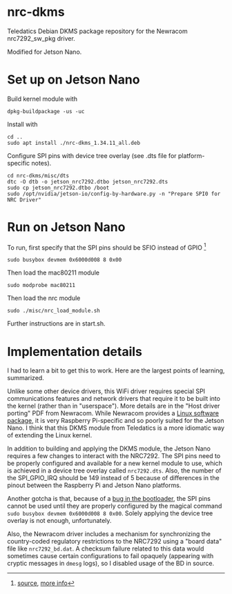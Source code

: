 # nrc-dkms

Teledatics Debian DKMS package repository for the Newracom nrc7292_sw_pkg driver.

Modified for Jetson Nano.

# Set up on Jetson Nano

Build kernel module with
```
dpkg-buildpackage -us -uc
```

Install with
```
cd ..
sudo apt install ./nrc-dkms_1.34.11_all.deb
```

Configure SPI pins with device tree overlay (see .dts file for platform-specific notes).
```
cd nrc-dkms/misc/dts
dtc -O dtb -o jetson_nrc7292.dtbo jetson_nrc7292.dts
sudo cp jetson_nrc7292.dtbo /boot
sudo /opt/nvidia/jetson-io/config-by-hardware.py -n "Prepare SPI0 for NRC Driver"
```

# Run on Jetson Nano

To run, first specify that the SPI pins should be SFIO instead of GPIO [^1]
```
sudo busybox devmem 0x6000d008 8 0x00
```

Then load the mac80211 module
```
sudo modprobe mac80211
```

Then load the nrc module
```
sudo ./misc/nrc_load_module.sh
```

Further instructions are in start.sh.

[^1]: [source](https://forums.developer.nvidia.com/t/cannot-get-spi-to-work/183855), [more info](https://forums.developer.nvidia.com/t/gpio-to-sfio-28-1/52594)

# Implementation details
I had to learn a bit to get this to work. Here are the largest points of learning, summarized.

Unlike some other device drivers, this WiFi driver requires special SPI communications features  and network drivers that require it to be built into the kernel (rather than in "userspace"). More details are in the "Host driver porting" PDF from Newracom. While Newracom provides a [Linux software package](https://github.com/newracom/nrc7292_sw_pkg), it is very Raspberry Pi-specific and so poorly suited for the Jetson Nano. I think that this DKMS module from Teledatics is a more idiomatic way of extending the Linux kernel.

In addition to building and applying the DKMS module, the Jetson Nano requires a few changes to interact with the NRC7292. The SPI pins need to be properly configured and available for a new kernel module to use, which is achieved in a device tree overlay called `nrc7292.dts`. Also, the number of the SPI_GPIO_IRQ should be 149 instead of 5 because of differences in the pinout between the Raspberry Pi and Jetson Nano platforms.

Another gotcha is that, because of a [bug in the bootloader](https://forums.developer.nvidia.com/t/cannot-get-spi-to-work/183855), the SPI pins cannot be used until they are properly configured by the magical command `sudo busybox devmem 0x6000d008 8 0x00`. Solely applying the device tree overlay is not enough, unfortunately.

Also, the Newracom driver includes a mechanism for synchronizing the country-coded regulatory restrictions to the NRC7292 using a "board data" file like `nrc7292_bd.dat`. A checksum failure related to this data would sometimes cause certain configurations to fail opaquely (appearing with cryptic messages in `dmesg` logs), so I disabled usage of the BD in source.